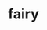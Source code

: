 ---
layout: smileys&emotion
title: fairy
emoji: fairy
permalink: 🧚.html
image: assets/img/3moji/fairy.png
---